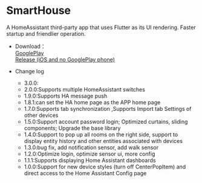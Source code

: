 # SmartHouse
A HomeAssistant third-party app that uses Flutter as its UI rendering. Faster startup and friendlier operation.

* Download：  
[GooglePlay](https://play.google.com/store/apps/details?id=cn.yzapp.flutter.ha)  
[Release (iOS and no GooglePlay phone)](https://github.com/nesror/SmartHouse/releases)

* Change log
  * 3.0.0:
  * 2.0.0:Supports multiple HomeAssistant switches
  * 1.9.0:Supports HA message push
  * 1.8.1:can set the HA home page as the APP home page
  * 1.7.0:Supports tab synchronization ,Supports Import tab Settings of other devices
  * 1.5.0:Support account password login; Optimized curtains, sliding components; Upgrade the base library 
  * 1.4.0:Support to pop up all rooms on the right side, support to display entity history and other entities associated with devices
  * 1.3.0:bug fix, add notification sensor, add  walk sensor
  * 1.2.0:Optimize login, optimize sensor ui, more config
  * 1.1.1:Supports displaying Home Assistant dashboards
  * 1.0.0:Support for new device styles (turn off CenterPopItem) and direct access to the Home Assistant Config page
